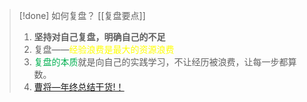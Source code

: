 > [!done] 如何复盘？ [[复盘要点]]
> 1. **坚持对自己复盘，明确自己的不足**
> 2. 复盘——<font color="#ffff00">经验浪费是最大的资源浪费</font>
> 3. <font color="#00b050">复盘的</font><font color="#00b050">本质</font>就是向自己的实践学习，不让经历被浪费，让每一步都算数。
> 4. [曹将—年终总结干货!！]( https://mp.weixin.qq.com/s/TLpv2gdkTYD38-6jcUd5Jg )